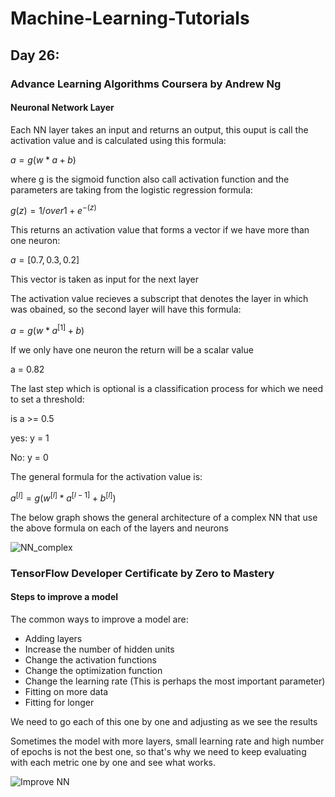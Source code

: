 # Machine-Learning-Tutorials

## Day 26:

### Advance Learning Algorithms Coursera by Andrew Ng

#### Neuronal Network Layer

Each NN layer takes an input and returns an output, this ouput is call the activation value and is calculated using this formula:

$a = g(w * a + b)$

where g is the sigmoid function also call activation function and the parameters are taking from the logistic regression formula:

$g(z) = 1/over 1 + e^{-(z)}$

This returns an activation value that forms a vector if we have more than one neuron:

$a = [0.7, 0.3, 0.2]$

This vector is taken as input for the next layer

The activation value recieves a subscript that denotes the layer in which was obained, so the second layer will have this formula:

$a = g(w * a^{[1]} + b)$

If we only have one neuron the return will be a scalar value 

a = 0.82

The last step which is optional is a classification process for which we need to set a threshold:

is a >= 0.5

yes: y = 1

No: y = 0

The general formula for the activation value is:

$a^{[l]} = g(w^{[l]} * a^{[l-1]} + b^{[l]})$

The below graph shows the general architecture of a complex NN that use the above formula on each of the layers and neurons

![NN_complex](https://user-images.githubusercontent.com/46135649/182147605-17f0f0b9-5c70-4dbb-91a7-e73da330be19.png)


### TensorFlow Developer Certificate by Zero to Mastery

#### Steps to improve a model

The common ways to improve a model are:

- Adding layers
- Increase the number of hidden units
- Change the activation functions
- Change the optimization function
- Change the learning rate (This is perhaps the most important parameter)
- Fitting on more data
- Fitting for longer

We need to go each of this one by one and adjusting as we see the results

Sometimes the model with more layers, small learning rate and high number of epochs is not the best one, so that's why we need to keep evaluating with each metric one by one and see what works. 

![Improve NN](https://user-images.githubusercontent.com/46135649/182184699-d1f67197-190d-44ff-876a-6b50f40b1d2c.png)












